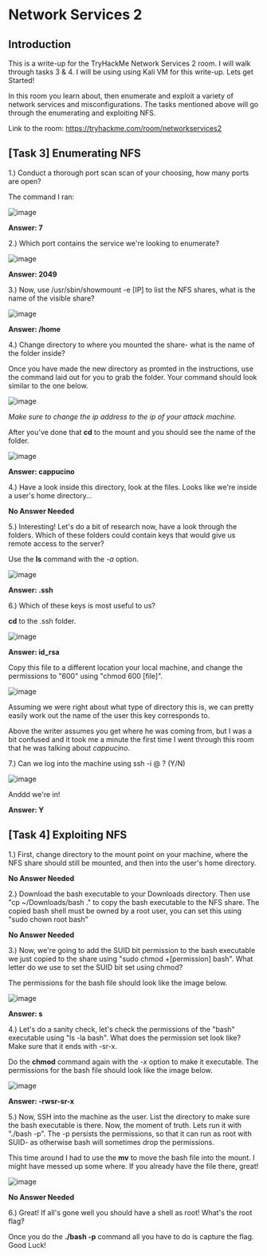 # Network Services 2
## Introduction
This is a write-up for the TryHackMe Network Services 2 room. I will walk through tasks 3 & 4. I will be using using Kali VM for this write-up. Lets get Started!

In this room you learn about, then enumerate and exploit a variety of network services and misconfigurations. The tasks mentioned above will go through the enumerating and exploiting NFS.

Link to the room: https://tryhackme.com/room/networkservices2

## [Task 3] Enumerating NFS

1.) Conduct a thorough port scan scan of your choosing, how many ports are open?

The command I ran:

![image](https://user-images.githubusercontent.com/54414820/114331803-d62e3080-9b12-11eb-83fd-b2eedc217a78.png)

**Answer: 7**

2.) Which port contains the service we're looking to enumerate?

![image](https://user-images.githubusercontent.com/54414820/114331864-fbbb3a00-9b12-11eb-8185-00c053e26310.png)

**Answer: 2049**

3.) Now, use /usr/sbin/showmount -e [IP] to list the NFS shares, what is the name of the visible share?

![image](https://user-images.githubusercontent.com/54414820/114331955-2907e800-9b13-11eb-8ce8-5874e96252f3.png)

**Answer: /home**

4.) Change directory to where you mounted the share- what is the name of the folder inside?

Once you have made the new directory as promted in the instructions, use the command laid out for you to grab the folder. Your command should look similar to the one below.

![image](https://user-images.githubusercontent.com/54414820/114332293-f0b4d980-9b13-11eb-9f69-e59449d0db84.png)

*Make sure to change the ip address to the ip of your attack machine.*

After you've done that **cd** to the mount and you should see the name of the folder.

![image](https://user-images.githubusercontent.com/54414820/114332602-88b2c300-9b14-11eb-96c1-7564b6b69758.png)

**Answer: cappucino**

4.) Have a look inside this directory, look at the files. Looks like  we're inside a user's home directory...

**No Answer Needed**

5.) Interesting! Let's do a bit of research now, have a look through the folders. Which of these folders could contain keys that would give us remote access to the server?

Use the **ls** command with the *-a* option.

![image](https://user-images.githubusercontent.com/54414820/114332729-c879aa80-9b14-11eb-956a-086c6b48e23a.png)

**Answer: .ssh**

6.) Which of these keys is most useful to us?

**cd** to the .ssh folder.

![image](https://user-images.githubusercontent.com/54414820/114332882-142c5400-9b15-11eb-8490-1996ddf584d5.png)

**Answer: id_rsa**

Copy this file to a different location your local machine, and change the permissions to "600" using "chmod 600 [file]".

![image](https://user-images.githubusercontent.com/54414820/114336941-18a93a80-9b1e-11eb-8354-c967b114aa39.png)

Assuming we were right about what type of directory this is, we can pretty easily work out the name of the user this key corresponds to.

Above the writer assumes you get where he was coming from, but I was a bit confused and it took me a minute the first time I went through this room that he was talking about *cappucino*.

7.) Can we log into the machine using ssh -i <key-file> <username>@<ip> ? (Y/N)

![image](https://user-images.githubusercontent.com/54414820/114337213-b866c880-9b1e-11eb-9fd8-397c34e9873e.png)

Anddd we're in!

**Answer: Y**

## [Task 4] Exploiting NFS

1.) First, change directory to the mount point on your machine, where the NFS share should still be mounted, and then into the user's home directory.

**No Answer Needed**

2.) Download the bash executable to your Downloads directory. Then use "cp ~/Downloads/bash ." to copy the bash executable to the NFS share. The copied bash shell must be owned by a root user, you can set this using "sudo chown root bash"

**No Answer Needed**

3.) Now, we're going to add the SUID bit permission to the bash executable we just copied to the share using "sudo chmod +[permission] bash". What letter do we use to set the SUID bit set using chmod?

The permissions for the bash file should look like the image below.

![image](https://user-images.githubusercontent.com/54414820/114337810-cf59ea80-9b1f-11eb-9845-571c424cdb7e.png)

**Answer: s**

4.) Let's do a sanity check, let's check the permissions of the "bash" executable using "ls -la bash". What does the permission set look like? Make sure that it ends with -sr-x.

Do the **chmod** command again with the *-x* option to make it executable. The permissions for the bash file should look like the image below.

![image](https://user-images.githubusercontent.com/54414820/114338073-50b17d00-9b20-11eb-8307-075d7c3eb392.png)

**Answer: -rwsr-sr-x**

5.) Now, SSH into the machine as the user. List the directory to make sure the bash executable is there. Now, the moment of truth. Lets run it with "./bash -p". The -p persists the permissions, so that it can run as root with SUID- as otherwise bash will sometimes drop the permissions.

This time around I had to use the **mv** to move the bash file into the mount. I might have messed up some where. If you already have the file there, great!

![image](https://user-images.githubusercontent.com/54414820/114338365-ed741a80-9b20-11eb-8210-abd6d7e1a3cc.png)

**No Answer Needed**

6.) Great! If all's gone well you should have a shell as root! What's the root flag?

Once you do the **./bash -p** command all you have to do is capture the flag. Good Luck!
